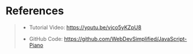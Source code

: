 # References

> * Tutorial Video: <https://youtu.be/vjco5yKZpU8>
>
> * GitHub Code: <https://github.com/WebDevSimplified/JavaScript-Piano>
